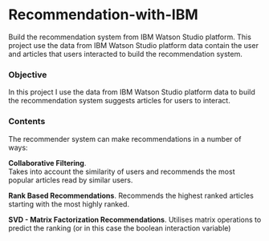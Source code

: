 # Recommendation-with-IBM
Build the recommendation system from IBM Watson Studio platform.
This project use the data from IBM Watson Studio platform data contain the user and articles that users interacted to build the recommendation system.
### Objective 
In this project I use the data from IBM Watson Studio platform data to build the recommendation system suggests articles for users to interact.


### Contents 

The recommender system can make recommendations in a number of ways:

**Collaborative Filtering**.  
Takes into account the similarity of users and recommends the most popular articles read by similar users.

**Rank Based Recommendations**. 
Recommends the highest ranked articles starting with the most highly ranked.

**SVD - Matrix Factorization Recommendations**. 
Utilises matrix operations to predict the ranking (or in this case the boolean interaction variable)
